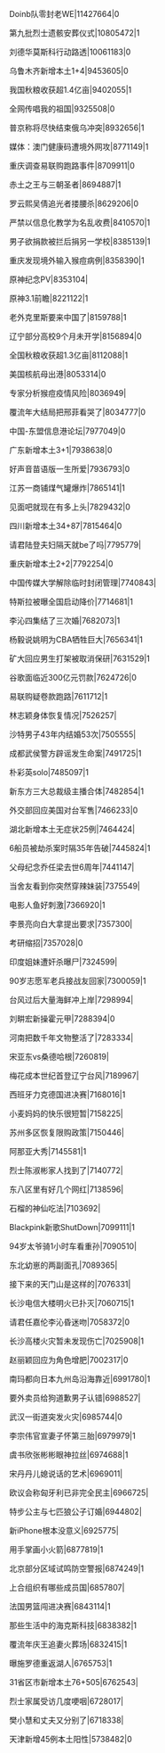 Doinb队零封老WE|11427664|0

第九批烈士遗骸安葬仪式|10805472|1

刘德华莫斯科行动路透|10061183|0

乌鲁木齐新增本土1+4|9453605|0

我国秋粮收获超1.4亿亩|9402055|1

全网传唱我的祖国|9325508|0

普京称将尽快结束俄乌冲突|8932656|1

媒体：澳门健康码遭境外网攻|8771149|1

重庆调查易联购跑路事件|8709911|0

赤土之王与三朝圣者|8694887|1

罗云熙吴倩追光者搂腰杀|8629206|0

严禁以信息化教学为名乱收费|8410570|1

男子欲捐款被拦后捐另一学校|8385139|1

重庆发现境外输入猴痘病例|8358390|1

原神纪念PV|8353104|

原神3.1前瞻|8221122|1

老外克里斯要来中国了|8159788|1

辽宁部分高校9个月未开学|8156894|0

全国秋粮收获超1.3亿亩|8112088|1

美国核航母出港|8053314|0

专家分析猴痘疫情风险|8036949|

覆流年大结局把邢菲看哭了|8034777|0

中国-东盟信息港论坛|7977049|0

广东新增本土3+1|7938638|0

好声音苗语版一生所爱|7936793|0

江苏一商铺煤气罐爆炸|7865141|1

见面吧就现在有多上头|7829432|0

四川新增本土34+87|7815464|0

请君陆登夫妇隔天就be了吗|7795779|

重庆新增本土2+2|7792254|0

中国传媒大学解除临时封闭管理|7740843|

特斯拉被曝全国启动降价|7714681|1

李沁四集结了三次婚|7682073|1

杨毅说姚明为CBA牺牲巨大|7656341|1

矿大回应男生打架被取消保研|7631529|1

谷歌面临近300亿元罚款|7624726|0

易联购疑卷款跑路|7611712|1

林志颖身体恢复情况|7526257|

沙特男子43年内结婚53次|7505555|

成都武侯警方辟谣发生命案|7491725|1

朴彩英solo|7485097|1

新东方三大总裁级主播合体|7482854|1

外交部回应美国对台军售|7466233|0

湖北新增本土无症状25例|7464424|

6船员被劫杀案时隔35年告破|7445824|1

父母纪念乔任梁去世6周年|7441147|

当舍友看到你突然穿辣妹装|7375549|

电影人鱼好刺激|7366920|1

李景亮向白大拿提出要求|7357300|

考研缩招|7357028|0

印度姐妹遭奸杀曝尸|7324599|

90岁志愿军老兵接战友回家|7300059|1

台风过后大量海鲜冲上岸|7298994|

刘畊宏新操霍元甲|7288394|0

河南把数千年文物整活了|7283334|

宋亚东vs桑德哈根|7260819|

梅花成本世纪首登辽宁台风|7189967|

西班牙力克德国进决赛|7168016|1

小麦妈妈的快乐很短暂|7158225|

苏州多区恢复限购政策|7150446|

阿那亚大秀|7145581|1

烈士陈淑彬家人找到了|7140772|

东八区里有好几个网红|7138596|

石榴的神仙吃法|7103692|

Blackpink新歌ShutDown|7099111|1

94岁太爷骑1小时车看重孙|7090510|

东北幼崽的两副面孔|7089365|

接下来的天门山是这样的|7076331|

长沙电信大楼明火已扑灭|7060715|1

请君任嘉伦李沁昏迷吻|7058372|0

长沙高楼火灾暂未发现伤亡|7025908|1

赵丽颖回应为角色增肥|7002317|0

南玛都向日本九州岛沿海靠近|6991780|1

要外卖员给狗道歉男子认错|6988527|

武汉一街道突发火灾|6985744|0

李宗伟官宣妻子怀第三胎|6979979|1

虞书欣张彬彬眼神拉丝|6974688|1

宋丹丹儿媳说话的艺术|6969011|

欧议会称匈牙利已非完全民主|6966725|

特步公主与七匹狼公子订婚|6944802|

新iPhone根本没意义|6925775|

用手掌画小火箭|6877819|1

北京部分区域试鸣防空警报|6874249|1

上合组织有哪些成员国|6857807|

法国男篮闯进决赛|6843114|1

那些生活中的海克斯科技|6838382|1

覆流年庆王追妻火葬场|6832415|1

曝施罗德重返湖人|6765753|1

31省区市新增本土76+505|6762543|

烈士家属受访几度哽咽|6728017|

樊小慧和丈夫又分别了|6718338|

天津新增45例本土阳性|5738482|0

